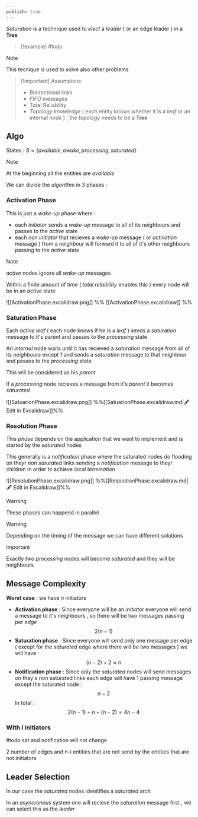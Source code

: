 ```yaml
---
publish: true
---
```

*Saturation* is a technique used to *elect* a *leader* ( or an edge leader ) in a **Tree** 

>[!example] 
>#todo

>[!note] 
>This tecnique is used to solve also other problems

>[!important] Assumpions
>+ Bidirectional links
>+ *FIFO* messages
>+ Total Reliability
>+ *Topology knowledge* ( each entity knows whether it is a *leaf* or an internal *node* ) , the *topology* needs to be a **Tree**

## Algo

States : $S = \{available,awake,processing,saturated\}$

>[!note] 
>At the beginning all the entities are $available$

We can divide the *algorithm* in $3$ phases :
### Activation Phase

This is just a *wake-up* phase where : 
+ each *initiator* sends a *wake-up* message to all of its neighbours and passes to the $active$ state
+ each *non initiator* that recieves a *wake-up* message ( or *activation* message ) from a neighbour will forward it to all of it's other neighbours passing to the $active$ state

>[!note] 
>$active$ nodes ignore all *wake-up* messages 

Within a finite amount of time ( *total relaibility* enables this ) every node will be in an $active$ state

![[ActivationPhase.excalidraw.png]]
%% [[ActivationPhase.excalidraw]] %%
### Saturation Phase

Each $active$ *leaf* ( each node knows if he is a *leaf* ) sends a *saturation* message to it's parent and passes to the $processing$ state

An *internal* node waits until it has recieved a *saturation* message from all of its *neighbours* except $1$ and sends a *saturation* message to that neighbour and passes to the $processing$ state

This will be considered as his *parent* 

If a $processing$ node recieves a message from it's *parent* it becomes $saturated$

![[SatuarionPhase.excalidraw.png]]
%%[[SatuarionPhase.excalidraw.md|🖋 Edit in Excalidraw]]%%
### Resolution Phase

This *phase* depends on the application that we want to implement and is started by the $saturated$ nodes 

This generally is a *notification* phase where the saturated nodes do flooding on theyr *non saturated* links sending a *notification* message to theyr children in order to achieve *local termination* 

![[ResolutionPhase.excalidraw.png]]
%%[[ResolutionPhase.excalidraw.md|🖋 Edit in Excalidraw]]%%

>[!warning] 
>These phases can happend in parallel

>[!warning] 
>Depending on the timing of the message we can have different solutions

>[!important] 
>Exactly *two* $processing$ nodes will become $saturated$ and they will be neighbours

## Message Complexity

**Worst case** : we have $n$ initiators

+ **Activation phase** : Since everyone will be an *initiator* everyone will send a message to it's neighbours , so there will be two messages passing per *edge* $$2(n-1)$$
+ **Saturation phase** : Since everyone will send only one message per edge ( except for the *saturated* edge where there will be two messages ) we will have : $$(n-2) +2 = n$$
+ **Notification phase** : Since only the *saturated* nodes will send messages on they's non saturated links each edge will have $1$ passing message except the saturated node : $$n-2$$
In total : $$2(n-1)+n+(n-2)=4n -4$$
### With $i$ initiators
#todo
sat and notification will not change 

2 number of edges and n-i entities that are not send by the entities that are not initiators 
## Leader Selection

In our case the $saturated$ nodes idenitifies a *saturated* arch 

In an *asyncronous* system one will recieve the *saturation* message first , we can select this as the *leader*


